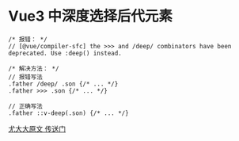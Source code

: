 # Vue3 中深度选择后代元素

```LESS
/* 报错： */
// [@vue/compiler-sfc] the >>> and /deep/ combinators have been deprecated. Use :deep() instead.

/* 解决方法： */
// 报错写法
.father /deep/ .son {/* ... */}
.father >>> .son {/* ... */}

// 正确写法
.father ::v-deep(.son) {/* ... */}
```
[尤大大原文 传送门](https://github.com/vuejs/rfcs/blob/master/active-rfcs/0023-scoped-styles-changes.md)